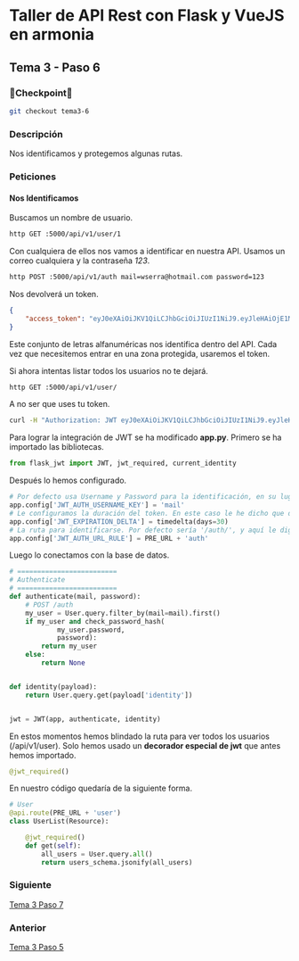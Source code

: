 # Taller de API Rest con Flask y VueJS en armonia

## Tema 3 - Paso 6

### 🎈Checkpoint🎈

```bash
git checkout tema3-6
```

### Descripción

Nos identificamos y protegemos algunas rutas.

### Peticiones

#### Nos Identificamos

Buscamos un nombre de usuario.

```bash
http GET :5000/api/v1/user/1
```

Con cualquiera de ellos nos vamos a identificar en nuestra API. Usamos un correo cualquiera y la contraseña *123*.

```bash
http POST :5000/api/v1/auth mail=wserra@hotmail.com password=123
```

Nos devolverá un token.

``` json
{
    "access_token": "eyJ0eXAiOiJKV1QiLCJhbGciOiJIUzI1NiJ9.eyJleHAiOjE1MjAxMDE0MzgsImlhdCI6MTUyMDEwMTEzOCwibmJmIjoxNTIwMTAxMTM4LCJpZGVudGl0eSI6MX0.bi_u1j_YqpUZ4uwHv8k5p1Vof1AIfTYPU75dYj7oZEI"
}
```

Este conjunto de letras alfanuméricas nos identifica dentro del API. Cada vez que necesitemos entrar en una zona protegida, usaremos el token.

Si ahora intentas listar todos los usuarios no te dejará.

```bash
http GET :5000/api/v1/user/
```

A no ser que uses tu token.

``` bash
curl -H "Authorization: JWT eyJ0eXAiOiJKV1QiLCJhbGciOiJIUzI1NiJ9.eyJleHAiOjE1MjAxMDE0MzgsImlhdCI6MTUyMDEwMTEzOCwibmJmIjoxNTIwMTAxMTM4LCJpZGVudGl0eSI6MX0.bi_u1j_YqpUZ4uwHv8k5p1Vof1AIfTYPU75dYj7oZEI" localhost:5000/api/v1/user
```

Para lograr la integración de JWT se ha modificado **app.py**. Primero se ha importado las bibliotecas.

``` python
from flask_jwt import JWT, jwt_required, current_identity
```

Después lo hemos configurado.

``` python
# Por defecto usa Username y Password para la identificación, en su lugar le decimos que usaremos Mail y Password
app.config['JWT_AUTH_USERNAME_KEY'] = 'mail'
# Le configuramos la duración del token. En este caso le he dicho que dure 30 días.
app.config['JWT_EXPIRATION_DELTA'] = timedelta(days=30)
# La ruta para identificarse. Por defecto sería '/auth/', y aquí le digo '/api/v1/auth/'
app.config['JWT_AUTH_URL_RULE'] = PRE_URL + 'auth'
```

Luego lo conectamos con la base de datos.

``` python
# =========================
# Authenticate
# =========================
def authenticate(mail, password):
    # POST /auth
    my_user = User.query.filter_by(mail=mail).first()
    if my_user and check_password_hash(
            my_user.password,
            password):
        return my_user
    else:
        return None


def identity(payload):
    return User.query.get(payload['identity'])


jwt = JWT(app, authenticate, identity)
```

En estos momentos hemos blindado la ruta para ver todos los usuarios (/api/v1/user). Solo hemos usado un **decorador especial de jwt** que antes hemos importado.

``` python
@jwt_required()
```

En nuestro código quedaría de la siguiente forma.

``` python
# User
@api.route(PRE_URL + 'user')
class UserList(Resource):

    @jwt_required()
    def get(self):
        all_users = User.query.all()
        return users_schema.jsonify(all_users)
```


### Siguiente

[Tema 3 Paso 7](https://github.com/tanrax/workshop-flask-with-vuejs/tree/tema3-7)

### Anterior

[Tema 3 Paso 5](https://github.com/tanrax/workshop-flask-with-vuejs/tree/tema3-5)
